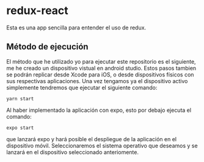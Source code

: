 # redux-react

Esta es una app sencilla para entender el uso de redux.

## Método de ejecución

El método que he utilizado yo para ejecutar este repositorio es el siguiente, me he creado un dispositivo vistual en android studio. Estos pasos tambien se podrán replicar desde Xcode para iOS, o desde dispositivos físicos con sus respectivas aplicaciones.
Una vez tengamos ya el dispositivo activo simplemente tendremos que ejecutar el siguiente comando:
```
yarn start
```
Al haber implementado la aplicación con expo, esto por debajo ejecuta el comando:
```
expo start
```
que lanzará expo y hará posible el despliegue de la aplicación en el dispositivo móvil.
Seleccionaremos el sistema operativo que deseamos y se lanzará en el dispositivo seleccionado anteriomente.
